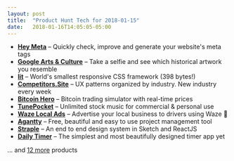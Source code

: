 ```yaml
---
layout: post
title:  "Product Hunt Tech for 2018-01-15"
date:   2018-01-16T14:05:05-05:00
---
```


* **[Hey Meta](https://www.producthunt.com/posts/hey-meta?utm_campaign=producthunt-api&utm_medium=api&utm_source=Application%3A+Daily+Digest+RSS+%28ID%3A+3202%29)** – Quickly check, improve and generate your website's meta tags
* **[Google Arts & Culture](https://www.producthunt.com/posts/google-arts-culture-3?utm_campaign=producthunt-api&utm_medium=api&utm_source=Application%3A+Daily+Digest+RSS+%28ID%3A+3202%29)** – Take a selfie and see which historical artwork you resemble
* **[lit](https://www.producthunt.com/posts/lit-2?utm_campaign=producthunt-api&utm_medium=api&utm_source=Application%3A+Daily+Digest+RSS+%28ID%3A+3202%29)** – World's smallest responsive CSS framework (398 bytes!)
* **[Competitors.Site](https://www.producthunt.com/posts/competitors-site?utm_campaign=producthunt-api&utm_medium=api&utm_source=Application%3A+Daily+Digest+RSS+%28ID%3A+3202%29)** – UX patterns organized by industry. New industry every week
* **[Bitcoin Hero](https://www.producthunt.com/posts/bitcoin-hero?utm_campaign=producthunt-api&utm_medium=api&utm_source=Application%3A+Daily+Digest+RSS+%28ID%3A+3202%29)** – Bitcoin trading simulator with real-time prices
* **[TunePocket](https://www.producthunt.com/posts/tunepocket?utm_campaign=producthunt-api&utm_medium=api&utm_source=Application%3A+Daily+Digest+RSS+%28ID%3A+3202%29)** – Unlimited stock music for commercial & personal use
* **[Waze Local Ads](https://www.producthunt.com/posts/waze-local-ads?utm_campaign=producthunt-api&utm_medium=api&utm_source=Application%3A+Daily+Digest+RSS+%28ID%3A+3202%29)** – Advertise your local business to drivers using Waze 🚗
* **[Agantty](https://www.producthunt.com/posts/agantty-3?utm_campaign=producthunt-api&utm_medium=api&utm_source=Application%3A+Daily+Digest+RSS+%28ID%3A+3202%29)** – Free, beautiful and easy to use project management tool
* **[Straple](https://www.producthunt.com/posts/straple?utm_campaign=producthunt-api&utm_medium=api&utm_source=Application%3A+Daily+Digest+RSS+%28ID%3A+3202%29)** – An end to end design system in Sketch and ReactJS
* **[Daily Timer](https://www.producthunt.com/posts/daily-timer?utm_campaign=producthunt-api&utm_medium=api&utm_source=Application%3A+Daily+Digest+RSS+%28ID%3A+3202%29)** – The simplest and most beautifully designed timer app yet

… and [12 more](https://www.producthunt.com/tech) products